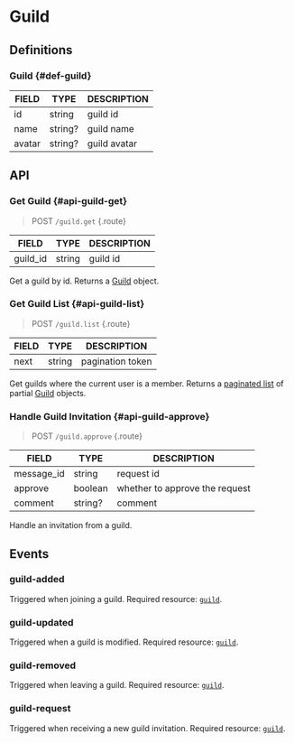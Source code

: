 # Guild

## Definitions

### Guild {#def-guild}

| FIELD | TYPE | DESCRIPTION |
| ----- | ---- | ----------- |
| id | string | guild id |
| name | string? | guild name |
| avatar | string? | guild avatar |

## API

### Get Guild {#api-guild-get}

> <badge>POST</badge> `/guild.get` {.route}

| FIELD | TYPE | DESCRIPTION |
| ----- | ---- | ----------- |
| guild_id | string | guild id |

Get a guild by id. Returns a [Guild](#def-guild) object.

### Get Guild List {#api-guild-list}

> <badge>POST</badge> `/guild.list` {.route}

| FIELD | TYPE | DESCRIPTION |
| ----- | ---- | ----------- |
| next | string | pagination token |

Get guilds where the current user is a member. Returns a [paginated list](../protocol/api.md#list) of partial [Guild](#def-guild) objects.

### Handle Guild Invitation {#api-guild-approve}

> <badge>POST</badge> `/guild.approve` {.route}

| FIELD | TYPE | DESCRIPTION |
| --- | --- | --- |
| message_id | string | request id |
| approve | boolean | whether to approve the request |
| comment | string? | comment |

Handle an invitation from a guild.

## Events

### guild-added

Triggered when joining a guild. Required resource: [`guild`](#def-guild).

### guild-updated

Triggered when a guild is modified. Required resource: [`guild`](#def-guild).

### guild-removed

Triggered when leaving a guild. Required resource: [`guild`](#def-guild).

### guild-request

Triggered when receiving a new guild invitation. Required resource: [`guild`](#def-guild).
